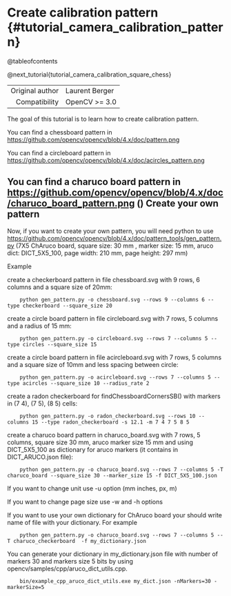 Create calibration pattern {#tutorial_camera_calibration_pattern}
=========================================

@tableofcontents

@next_tutorial{tutorial_camera_calibration_square_chess}

|    |    |
| -: | :- |
| Original author | Laurent Berger |
| Compatibility | OpenCV >= 3.0 |


The goal of this tutorial is to learn how to create calibration pattern.

You can find a chessboard pattern in https://github.com/opencv/opencv/blob/4.x/doc/pattern.png

You can find a circleboard pattern in https://github.com/opencv/opencv/blob/4.x/doc/acircles_pattern.png

You can find a charuco board pattern in https://github.com/opencv/opencv/blob/4.x/doc/charuco_board_pattern.png
()
Create your own pattern
---------------

Now, if you want to create your own pattern, you will need python to use https://github.com/opencv/opencv/blob/4.x/doc/pattern_tools/gen_pattern.py
(7X5 ChAruco board, square size: 30 mm , marker size: 15 mm, aruco dict: DICT_5X5_100, page width: 210 mm, page height: 297 mm)

Example

create a checkerboard pattern in file chessboard.svg with 9 rows, 6 columns and a square size of 20mm:

        python gen_pattern.py -o chessboard.svg --rows 9 --columns 6 --type checkerboard --square_size 20

create a circle board pattern in file circleboard.svg with 7 rows, 5 columns and a radius of 15 mm:

        python gen_pattern.py -o circleboard.svg --rows 7 --columns 5 --type circles --square_size 15

create a circle board pattern in file acircleboard.svg with 7 rows, 5 columns and a square size of 10mm and less spacing between circle:

        python gen_pattern.py -o acircleboard.svg --rows 7 --columns 5 --type acircles --square_size 10 --radius_rate 2

create a radon checkerboard for findChessboardCornersSB() with markers in (7 4), (7 5), (8 5) cells:

        python gen_pattern.py -o radon_checkerboard.svg --rows 10 --columns 15 --type radon_checkerboard -s 12.1 -m 7 4 7 5 8 5

create a charuco board pattern in charuco_board.svg with 7 rows, 5 columns, square size 30 mm, aruco marker size 15 mm and using DICT_5X5_100 as dictionary for aruco markers (it contains in DICT_ARUCO.json file):

        python gen_pattern.py -o charuco_board.svg --rows 7 --columns 5 -T charuco_board --square_size 30 --marker_size 15 -f DICT_5X5_100.json

If you want to change unit use -u option (mm inches, px, m)

If you want to change page size use -w and -h options

If you want to use your own dictionary for ChAruco board your should write name of file with your dictionary. For example

        python gen_pattern.py -o charuco_board.svg --rows 7 --columns 5 --T charuco_checkerboard  -f my_dictionary.json

You can generate your dictionary in my_dictionary.json file with number of markers 30 and markers size 5 bits by using opencv/samples/cpp/aruco_dict_utils.cpp.

        bin/example_cpp_aruco_dict_utils.exe my_dict.json -nMarkers=30 -markerSize=5
